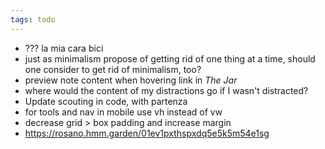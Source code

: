 ```yaml
---
tags: todo
---
```

- ??? la mia cara bici
- just as minimalism propose of getting rid of one thing at a time, should one consider to get rid of minimalism, too?
- preview note content when hovering link in *The Jar*
- where would the content of my distractions go if I wasn't distracted?
- Update scouting in code, with partenza
- for tools and nav in mobile use vh instead of vw
- decrease grid > box padding and increase margin
- https://rosano.hmm.garden/01ev1pxthspxdq5e5k5m54e1sg